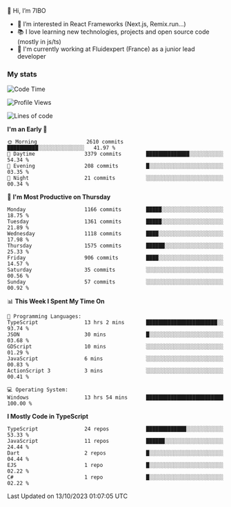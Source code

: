👋 Hi, I’m 7IBO

- 👀 I’m interested in React Frameworks (Next.js, Remix.run...)
- 📚 I love learning new technologies, projects and open source code (mostly in js/ts)
- 💼 I'm currently working at Fluidexpert (France) as a junior lead developer

### My stats
<!--START_SECTION:waka-->
![Code Time](http://img.shields.io/badge/Code%20Time-238%20hrs%2059%20mins-blue)

![Profile Views](http://img.shields.io/badge/Profile%20Views-0-blue)

![Lines of code](https://img.shields.io/badge/From%20Hello%20World%20I%27ve%20Written-7.5%20million%20lines%20of%20code-blue)

**I'm an Early 🐤** 

```text
🌞 Morning                2610 commits        ██████████░░░░░░░░░░░░░░░   41.97 % 
🌆 Daytime                3379 commits        ██████████████░░░░░░░░░░░   54.34 % 
🌃 Evening                208 commits         █░░░░░░░░░░░░░░░░░░░░░░░░   03.35 % 
🌙 Night                  21 commits          ░░░░░░░░░░░░░░░░░░░░░░░░░   00.34 % 
```
📅 **I'm Most Productive on Thursday** 

```text
Monday                   1166 commits        █████░░░░░░░░░░░░░░░░░░░░   18.75 % 
Tuesday                  1361 commits        █████░░░░░░░░░░░░░░░░░░░░   21.89 % 
Wednesday                1118 commits        ████░░░░░░░░░░░░░░░░░░░░░   17.98 % 
Thursday                 1575 commits        ██████░░░░░░░░░░░░░░░░░░░   25.33 % 
Friday                   906 commits         ████░░░░░░░░░░░░░░░░░░░░░   14.57 % 
Saturday                 35 commits          ░░░░░░░░░░░░░░░░░░░░░░░░░   00.56 % 
Sunday                   57 commits          ░░░░░░░░░░░░░░░░░░░░░░░░░   00.92 % 
```


📊 **This Week I Spent My Time On** 

```text
💬 Programming Languages: 
TypeScript               13 hrs 2 mins       ███████████████████████░░   93.74 % 
JSON                     30 mins             █░░░░░░░░░░░░░░░░░░░░░░░░   03.68 % 
GDScript                 10 mins             ░░░░░░░░░░░░░░░░░░░░░░░░░   01.29 % 
JavaScript               6 mins              ░░░░░░░░░░░░░░░░░░░░░░░░░   00.83 % 
ActionScript 3           3 mins              ░░░░░░░░░░░░░░░░░░░░░░░░░   00.41 % 

💻 Operating System: 
Windows                  13 hrs 54 mins      █████████████████████████   100.00 % 
```

**I Mostly Code in TypeScript** 

```text
TypeScript               24 repos            █████████████░░░░░░░░░░░░   53.33 % 
JavaScript               11 repos            ██████░░░░░░░░░░░░░░░░░░░   24.44 % 
Dart                     2 repos             █░░░░░░░░░░░░░░░░░░░░░░░░   04.44 % 
EJS                      1 repo              █░░░░░░░░░░░░░░░░░░░░░░░░   02.22 % 
C#                       1 repo              █░░░░░░░░░░░░░░░░░░░░░░░░   02.22 % 
```




 Last Updated on 13/10/2023 01:07:05 UTC
<!--END_SECTION:waka-->
